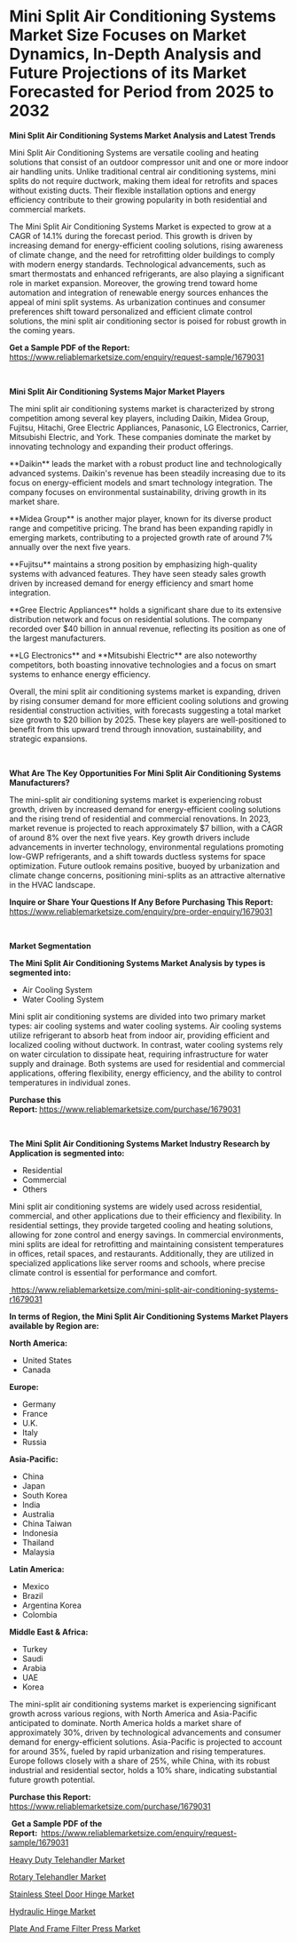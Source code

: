 <p><h1>Mini Split Air Conditioning Systems Market Size Focuses on Market Dynamics, In-Depth Analysis and Future Projections of its Market Forecasted for Period from 2025 to 2032</h1></p><p><strong>Mini Split Air Conditioning Systems Market Analysis and Latest Trends</strong></p>
<p><p>Mini Split Air Conditioning Systems are versatile cooling and heating solutions that consist of an outdoor compressor unit and one or more indoor air handling units. Unlike traditional central air conditioning systems, mini splits do not require ductwork, making them ideal for retrofits and spaces without existing ducts. Their flexible installation options and energy efficiency contribute to their growing popularity in both residential and commercial markets.</p><p>The Mini Split Air Conditioning Systems Market is expected to grow at a CAGR of 14.1% during the forecast period. This growth is driven by increasing demand for energy-efficient cooling solutions, rising awareness of climate change, and the need for retrofitting older buildings to comply with modern energy standards. Technological advancements, such as smart thermostats and enhanced refrigerants, are also playing a significant role in market expansion. Moreover, the growing trend toward home automation and integration of renewable energy sources enhances the appeal of mini split systems. As urbanization continues and consumer preferences shift toward personalized and efficient climate control solutions, the mini split air conditioning sector is poised for robust growth in the coming years.</p></p>
<p><strong>Get a Sample PDF of the Report:&nbsp;</strong> <a href="https://www.reliablemarketsize.com/enquiry/request-sample/1679031?utm_campaign=2130&utm_medium=2&utm_source=Github&utm_content=ia&utm_term=08042025&utm_id=mini-split-air-conditioning-systems">https://www.reliablemarketsize.com/enquiry/request-sample/1679031</a></p>
<p>&nbsp;</p>
<p><strong>Mini Split Air Conditioning Systems Major Market Players</strong></p>
<p><p>The mini split air conditioning systems market is characterized by strong competition among several key players, including Daikin, Midea Group, Fujitsu, Hitachi, Gree Electric Appliances, Panasonic, LG Electronics, Carrier, Mitsubishi Electric, and York. These companies dominate the market by innovating technology and expanding their product offerings.</p><p>**Daikin** leads the market with a robust product line and technologically advanced systems. Daikin's revenue has been steadily increasing due to its focus on energy-efficient models and smart technology integration. The company focuses on environmental sustainability, driving growth in its market share.</p><p>**Midea Group** is another major player, known for its diverse product range and competitive pricing. The brand has been expanding rapidly in emerging markets, contributing to a projected growth rate of around 7% annually over the next five years. </p><p>**Fujitsu** maintains a strong position by emphasizing high-quality systems with advanced features. They have seen steady sales growth driven by increased demand for energy efficiency and smart home integration. </p><p>**Gree Electric Appliances** holds a significant share due to its extensive distribution network and focus on residential solutions. The company recorded over $40 billion in annual revenue, reflecting its position as one of the largest manufacturers.</p><p>**LG Electronics** and **Mitsubishi Electric** are also noteworthy competitors, both boasting innovative technologies and a focus on smart systems to enhance energy efficiency. </p><p>Overall, the mini split air conditioning systems market is expanding, driven by rising consumer demand for more efficient cooling solutions and growing residential construction activities, with forecasts suggesting a total market size growth to $20 billion by 2025. These key players are well-positioned to benefit from this upward trend through innovation, sustainability, and strategic expansions.</p></p>
<p>&nbsp;</p>
<p><strong>What Are The Key Opportunities For Mini Split Air Conditioning Systems Manufacturers?</strong></p>
<p><p>The mini-split air conditioning systems market is experiencing robust growth, driven by increased demand for energy-efficient cooling solutions and the rising trend of residential and commercial renovations. In 2023, market revenue is projected to reach approximately $7 billion, with a CAGR of around 8% over the next five years. Key growth drivers include advancements in inverter technology, environmental regulations promoting low-GWP refrigerants, and a shift towards ductless systems for space optimization. Future outlook remains positive, buoyed by urbanization and climate change concerns, positioning mini-splits as an attractive alternative in the HVAC landscape.</p></p>
<p><strong>Inquire or Share Your Questions If Any Before Purchasing This Report:</strong> <a href="https://www.reliablemarketsize.com/enquiry/pre-order-enquiry/1679031?utm_campaign=2130&utm_medium=2&utm_source=Github&utm_content=ia&utm_term=08042025&utm_id=mini-split-air-conditioning-systems">https://www.reliablemarketsize.com/enquiry/pre-order-enquiry/1679031</a></p>
<p>&nbsp;</p>
<p><strong>Market Segmentation</strong></p>
<p><strong>The Mini Split Air Conditioning Systems Market Analysis by types is segmented into:</strong></p>
<p><ul><li>Air Cooling System</li><li>Water Cooling System</li></ul></p>
<p><p>Mini split air conditioning systems are divided into two primary market types: air cooling systems and water cooling systems. Air cooling systems utilize refrigerant to absorb heat from indoor air, providing efficient and localized cooling without ductwork. In contrast, water cooling systems rely on water circulation to dissipate heat, requiring infrastructure for water supply and drainage. Both systems are used for residential and commercial applications, offering flexibility, energy efficiency, and the ability to control temperatures in individual zones.</p></p>
<p><strong>Purchase this Report:&nbsp;</strong><a href="https://www.reliablemarketsize.com/purchase/1679031?utm_campaign=2130&utm_medium=2&utm_source=Github&utm_content=ia&utm_term=08042025&utm_id=mini-split-air-conditioning-systems">https://www.reliablemarketsize.com/purchase/1679031</a></p>
<p>&nbsp;</p>
<p><strong>The Mini Split Air Conditioning Systems Market Industry Research by Application is segmented into:</strong></p>
<p><ul><li>Residential</li><li>Commercial</li><li>Others</li></ul></p>
<p><p>Mini split air conditioning systems are widely used across residential, commercial, and other applications due to their efficiency and flexibility. In residential settings, they provide targeted cooling and heating solutions, allowing for zone control and energy savings. In commercial environments, mini splits are ideal for retrofitting and maintaining consistent temperatures in offices, retail spaces, and restaurants. Additionally, they are utilized in specialized applications like server rooms and schools, where precise climate control is essential for performance and comfort.</p></p>
<p><a href="https://www.reliablemarketsize.com/mini-split-air-conditioning-systems-r1679031?utm_campaign=2130&utm_medium=2&utm_source=Github&utm_content=ia&utm_term=08042025&utm_id=mini-split-air-conditioning-systems">&nbsp;https://www.reliablemarketsize.com/mini-split-air-conditioning-systems-r1679031</a></p>
<p><strong>In terms of Region, the Mini Split Air Conditioning Systems Market Players available by Region are:</strong></p>
<p>
    <p> <strong> North America: </strong>
        <ul>
            <li>United States</li>
            <li>Canada</li>
        </ul>
        </p> 
    <p> <strong> Europe: </strong>
        <ul>
            <li>Germany</li>
            <li>France</li>
            <li>U.K.</li>
            <li>Italy</li>
            <li>Russia</li>
        </ul>
        </p> 
    <p> <strong> Asia-Pacific: </strong>
        <ul>
            <li>China</li>
            <li>Japan</li>
            <li>South Korea</li>
            <li>India</li>
            <li>Australia</li>
            <li>China Taiwan</li>
            <li>Indonesia</li>
            <li>Thailand</li>
            <li>Malaysia</li>
        </ul>
        </p> 
    <p> <strong> Latin America: </strong>
        <ul>
            <li>Mexico</li>
            <li>Brazil</li>
            <li>Argentina Korea</li>
            <li>Colombia</li>
        </ul>
        </p> 
    <p> <strong> Middle East & Africa: </strong>
        <ul>
            <li>Turkey</li>
            <li>Saudi</li>
            <li>Arabia</li>
            <li>UAE</li>
            <li>Korea</li>
        </ul>
    </p>
    </p>
<p><p>The mini-split air conditioning systems market is experiencing significant growth across various regions, with North America and Asia-Pacific anticipated to dominate. North America holds a market share of approximately 30%, driven by technological advancements and consumer demand for energy-efficient solutions. Asia-Pacific is projected to account for around 35%, fueled by rapid urbanization and rising temperatures. Europe follows closely with a share of 25%, while China, with its robust industrial and residential sector, holds a 10% share, indicating substantial future growth potential.</p></p>
<p><strong>Purchase this Report: </strong><a href="https://www.reliablemarketsize.com/purchase/1679031?utm_campaign=2130&utm_medium=2&utm_source=Github&utm_content=ia&utm_term=08042025&utm_id=mini-split-air-conditioning-systems">https://www.reliablemarketsize.com/purchase/1679031</a></p>
<p>&nbsp;<strong>Get a Sample PDF of the Report:&nbsp;&nbsp;</strong><a href="https://www.reliablemarketsize.com/enquiry/request-sample/1679031?utm_campaign=2130&utm_medium=2&utm_source=Github&utm_content=ia&utm_term=08042025&utm_id=mini-split-air-conditioning-systems">https://www.reliablemarketsize.com/enquiry/request-sample/1679031</a></p>
<p><strong></strong></p>
<p><p><a href="https://github.com/countpapajwp/Market-Research-Report-List-1/blob/main/heavy-duty-telehandler-market.md?utm_campaign=2130&utm_medium=2&utm_source=Github&utm_content=ia&utm_term=08042025&utm_id=mini-split-air-conditioning-systems">Heavy Duty Telehandler Market</a></p><p><a href="https://github.com/gfellcincot4/Market-Research-Report-List-1/blob/main/rotary-telehandler-market.md?utm_campaign=2130&utm_medium=2&utm_source=Github&utm_content=ia&utm_term=08042025&utm_id=mini-split-air-conditioning-systems">Rotary Telehandler Market</a></p><p><a href="https://github.com/wraggfomath/Market-Research-Report-List-1/blob/main/stainless-steel-door-hinge-market.md?utm_campaign=2130&utm_medium=2&utm_source=Github&utm_content=ia&utm_term=08042025&utm_id=mini-split-air-conditioning-systems">Stainless Steel Door Hinge Market</a></p><p><a href="https://github.com/alawnhvicay/Market-Research-Report-List-1/blob/main/hydraulic-hinge-market.md?utm_campaign=2130&utm_medium=2&utm_source=Github&utm_content=ia&utm_term=08042025&utm_id=mini-split-air-conditioning-systems">Hydraulic Hinge Market</a></p><p><a href="https://github.com/ranewknaller/Market-Research-Report-List-1/blob/main/plate-and-frame-filter-press-market.md?utm_campaign=2130&utm_medium=2&utm_source=Github&utm_content=ia&utm_term=08042025&utm_id=mini-split-air-conditioning-systems">Plate And Frame Filter Press Market</a></p></p>